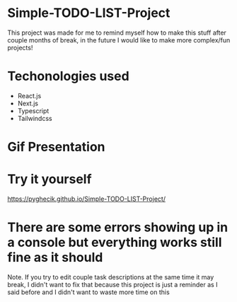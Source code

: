 # Simple-TODO-LIST-Project
 This project was made for me to remind myself how to make this stuff after couple months
 of break, in the future I would like to make more complex/fun projects!
 # Techonologies used
 - React.js
 - Next.js
 - Typescript
 - Tailwindcss 
# Gif Presentation

# Try it yourself
 https://pyghecik.github.io/Simple-TODO-LIST-Project/
# There are some errors showing up in a console but everything works still fine as it should
Note. If you try to edit couple task descriptions at the same time it may break, I didn't want to
fix that because this project is just a reminder as I said before and I didn't want to waste more time
on this
